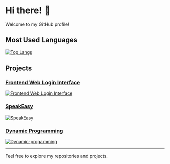 # Hi there! 👋

Welcome to my GitHub profile!

## Most Used Languages

[![Top Langs](https://github-readme-stats.vercel.app/api/top-langs/?username=chronoscop)](https://github.com/anuraghazra/github-readme-stats)
## Projects

### [Frontend Web Login Interface](https://github.com/zzl7181/Frontend-Web-Login-Interface)
[![Frontend Web Login Interface](https://github-readme-stats.vercel.app/api/pin/?username=chronoscop&repo=Frontend-Web-Login-Interface)](https://github.com/chronoscop/Frontend-Web-Login-Interface)

### [SpeakEasy](https://github.com/zzl7181/SpeakEasy)
[![SpeakEasy](https://github-readme-stats.vercel.app/api/pin/?username=chronoscop&repo=SpeakEasy)](https://github.com/chronoscop/SpeakEasy)

### [Dynamic Programming](https://github.com/zzl7181/Dynamic-progamming)

[![Dynamic-progamming](https://github-readme-stats.vercel.app/api/pin/?username=chronoscop&repo=Dynamic-progamming)](https://github.com/chronoscop/Dynamic-progamming)

---

Feel free to explore my repositories and projects. 
